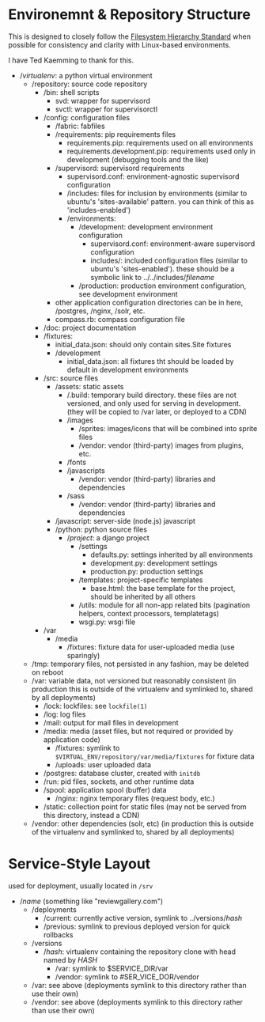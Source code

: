 # Environemnt & Repository Structure

This is designed to closely follow the [Filesystem Hierarchy Standard][FHS] when
possible for consistency and clarity with Linux-based environments.

I have Ted Kaemming to thank for this.

* /*virtualenv*: a python virtual environment
    * /repository: source code repository
        * /bin: shell scripts
            * svd: wrapper for supervisord
            * svctl: wrapper for supervisorctl
        * /config: configuration files
            * /fabric: fabfiles
            * /requirements: pip requirements files
                * requirements.pip: requirements used on all environments
                * requirements.development.pip: requirements used only in development (debugging tools and the like)
            * /supervisord: supervisord requirements
                * supervisord.conf: environment-agnostic supervisord configuration
                * /includes: files for inclusion by environments (similar to ubuntu's 'sites-available' pattern. you can think of this as 'includes-enabled')
                * /environments:
                    * /development: development environment configuration
                        * supervisord.conf: environment-aware supervisord configuration
                        * includes/: included configuration files (similar to ubuntu's 'sites-enabled'). these should be a symbolic link to ../../includes/*filename*
                    * /production: production environment configuration, see development environment
            * other application configuration directories can be in here, /postgres, /nginx, /solr, etc.
            * compass.rb: compass configuration file
        * /doc: project documentation
        * /fixtures:
            * initial_data.json: should only contain sites.Site fixtures
            * /development
                * initial_data.json: all fixtures tht should be loaded by default in development environments
        * /src: source files
            * /assets: static assets
                * /.build: temporary build directory. these files are not versioned, and only used for serving in development. (they will be copied to /var later, or deployed to a CDN)
                * /images
                    * /sprites: images/icons that will be combined into sprite files
                    * /vendor: vendor (third-party) images from plugins, etc.
                * /fonts
                * /javascripts
                    * /vendor: vendor (third-party) libraries and dependencies
                * /sass
                    * /vendor: vendor (third-party) libraries and dependencies
            * /javascript: server-side (node.js) javascript
            * /python: python source files
                * /*project*: a django project
                    * /settings
                        * defaults.py: settings inherited by all environments
                        * development.py: development settings
                        * production.py: production settings
                    * /templates: project-specific templates
                        * base.html: the base template for the project, should be inherited by all others
                    * /utils: module for all non-app related bits (pagination helpers, context processors, templatetags)
                    * wsgi.py: wsgi file
        * /var
            * /media
                * /fixtures: fixture data for user-uploaded media (use sparingly)
    * /tmp: temporary files, not persisted in any fashion, may be deleted on reboot
    * /var: variable data, not versioned but reasonably consistent (in production this is outside of the virtualenv and symlinked to, shared by all deployments)
        * /lock: lockfiles: see `lockfile(1)`
        * /log: log files
        * /mail: output for mail files in development
        * /media: media (asset files, but not required or provided by application code)
            * /fixtures: symlink to `$VIRTUAL_ENV/repository/var/media/fixtures` for fixture data
            * /uploads: user uploaded data
        * /postgres: database cluster, created with `initdb`
        * /run: pid files, sockets, and other runtime data
        * /spool: application spool (buffer) data
            * /nginx: nginx temporary files (request body, etc.)
        * /static: collection point for static files (may not be served from this directory, instead a CDN)
    * /vendor: other dependencies (solr, etc) (in production this is outside of the virtualenv and symlinked to, shared by all deployments)

# Service-Style Layout

used for deployment, usually located in `/srv`

* /*name* (something like "reviewgallery.com")
    * /deployments
        * /current: currently active version, symlink to ../versions/*hash*
        * /previous: symlink to previous deployed version for quick rollbacks
    * /versions
        * /*hash*: virtualenv containing the repository clone with head named by *HASH*
            * /var: symlink to $SERVICE_DIR/var
            * /vendor: symlink to #SER_VICE_DOR/vendor
    * /var: see above (deployments symlink to this directory rather than use their own)
    * /vendor: see above (deployments symlink to this directory rather than use their own)

[FHS]: http://www.pathname.com/fhs/pub/fhs-2.3.html